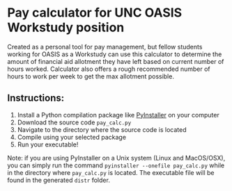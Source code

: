 # Pay calculator for UNC OASIS Workstudy position
Created as a personal tool for pay management, but fellow students working for OASIS as a Workstudy can use this calculator to determine the amount of financial aid allotment they have left based on current number of hours worked. Calculator also offers a rough recommended number of hours to work per week to get the max allotment possible.

## Instructions: 
1. Install a Python compilation package like [PyInstaller](https://www.pyinstaller.org) on your computer
2. Download the source code `pay_calc.py`
3. Navigate to the directory where the source code is located
4. Compile using your selected package
5. Run your executable!

Note: if you are using PyInstaller on a Unix system (Linux and MacOS/OSX), you can simply run the command `pyinstaller --onefile pay_calc.py` while in the directory where `pay_calc.py` is located. The executable file will be found in the generated `distr` folder.
